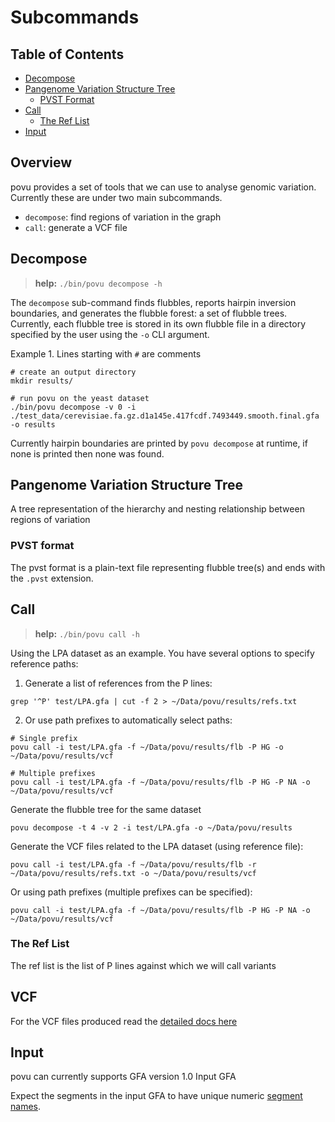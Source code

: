 # Subcommands

## Table of Contents
 - [Decompose](#Decompose)
 - [Pangenome Variation Structure Tree](#pangenome-variation-structure-tree)
   * [PVST Format](#pvst-format)
 - [Call](#Call)
    * [The Ref List](#the-ref-list)
 - [Input](#Input)

## Overview

povu provides a set of tools that we can use to analyse genomic variation. Currently these are under two main subcommands.

 - `decompose`: find regions of variation in the graph
 - `call`: generate a VCF file

## Decompose

> **help:** `./bin/povu decompose -h`

The `decompose` sub-command finds flubbles, reports hairpin inversion boundaries, and generates the flubble forest: a set of flubble trees.
Currently, each flubble tree is stored in its own flubble file in a directory specified by the user using the `-o` CLI argument.

Example 1.
Lines starting with `#` are comments
```
# create an output directory
mkdir results/

# run povu on the yeast dataset
./bin/povu decompose -v 0 -i ./test_data/cerevisiae.fa.gz.d1a145e.417fcdf.7493449.smooth.final.gfa -o results
```

Currently hairpin boundaries are printed by `povu decompose` at runtime, if none is printed then none was found.


## Pangenome Variation Structure Tree

A tree representation of the hierarchy and nesting relationship between regions of variation

### PVST format

The pvst format is a plain-text file representing flubble tree(s) and ends with the `.pvst` extension. 


## Call

> **help:** `./bin/povu call -h`


Using the LPA dataset as an example. You have several options to specify reference paths:

1. Generate a list of references from the P lines:
```
grep '^P' test/LPA.gfa | cut -f 2 > ~/Data/povu/results/refs.txt
```

2. Or use path prefixes to automatically select paths:
```
# Single prefix
povu call -i test/LPA.gfa -f ~/Data/povu/results/flb -P HG -o ~/Data/povu/results/vcf

# Multiple prefixes
povu call -i test/LPA.gfa -f ~/Data/povu/results/flb -P HG -P NA -o ~/Data/povu/results/vcf
```

Generate the flubble tree for the same dataset

```
povu decompose -t 4 -v 2 -i test/LPA.gfa -o ~/Data/povu/results
```

Generate the VCF files related to the LPA dataset (using reference file):
```
povu call -i test/LPA.gfa -f ~/Data/povu/results/flb -r ~/Data/povu/results/refs.txt -o ~/Data/povu/results/vcf
```

Or using path prefixes (multiple prefixes can be specified):
```
povu call -i test/LPA.gfa -f ~/Data/povu/results/flb -P HG -P NA -o ~/Data/povu/results/vcf
```

### The Ref List


The ref list is the list of P lines against which we will call variants

## VCF

For the VCF files produced read the [detailed docs here](./vcf.md)


## Input
povu can currently supports GFA version 1.0
Input GFA

Expect the segments in the input GFA to have unique numeric [segment names](https://github.com/GFA-spec/GFA-spec/blob/master/GFA1.md#s-segment-line).

